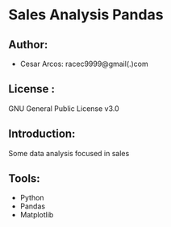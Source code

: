 # Sales Analysis Pandas
##
## Author:
- Cesar Arcos: racec9999@gmail(.)com

## License :
GNU General Public License v3.0

## Introduction:
Some data analysis focused in sales
## Tools:
- Python 
- Pandas
- Matplotlib

